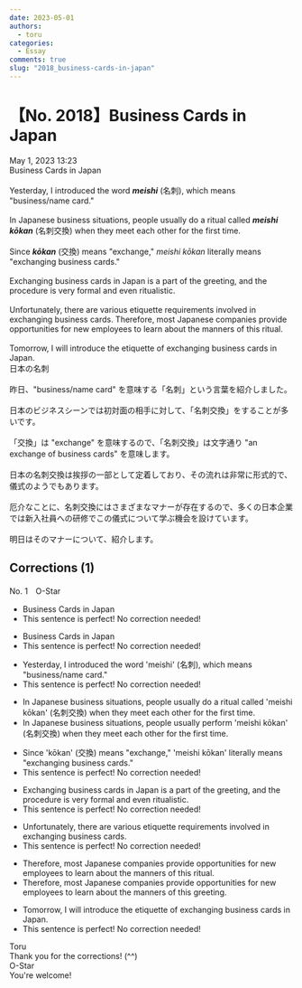 ```yaml
---
date: 2023-05-01
authors:
  - toru
categories:
  - Essay
comments: true
slug: "2018_business-cards-in-japan"
---
```


# 【No. 2018】Business Cards in Japan
<div class="date">May 1, 2023 13:23</div>
<div id="post"><div id="body_show_ori">
Business Cards in Japan<br/><br/>Yesterday, I introduced the word <strong><em>meishi</em></strong> (名刺), which means "business/name card."<br/><br/>In Japanese business situations, people usually do a ritual called <strong><em>meishi kōkan</em></strong> (名刺交換) when they meet each other for the first time.<br/><br/>Since <strong><em>kōkan</em></strong> (交換) means "exchange," <em>meishi kōkan</em> literally means "exchanging business cards."<br/><br/>Exchanging business cards in Japan is a part of the greeting, and the procedure is very formal and even ritualistic.<br/><br/>Unfortunately, there are various etiquette requirements involved in exchanging business cards. Therefore, most Japanese companies provide opportunities for new employees to learn about the manners of this ritual.<br/><br/>Tomorrow, I will introduce the etiquette of exchanging business cards in Japan.
</div></div>

<!-- more -->

<div id="post_ja"><div id="body_show_mo">
日本の名刺<br/><br/>昨日、"business/name card" を意味する「名刺」という言葉を紹介しました。<br/><br/>日本のビジネスシーンでは初対面の相手に対して、「名刺交換」をすることが多いです。<br/><br/>「交換」は "exchange" を意味するので、「名刺交換」は文字通り "an exchange of business cards" を意味します。<br/><br/>日本の名刺交換は挨拶の一部として定着しており、その流れは非常に形式的で、儀式のようでもあります。<br/><br/>厄介なことに、名刺交換にはさまざまなマナーが存在するので、多くの日本企業では新入社員への研修でこの儀式について学ぶ機会を設けています。<br/><br/>明日はそのマナーについて、紹介します。
</div></div>

## Corrections (1)
<div id="block"><div class="first_name"> No. 1　<span class="just_name">O-Star</span></div><div id="block2">
<ul class="correction_field">
<li class="incorrect">Business Cards in Japan</li>
<li class="corrected perfect">This sentence is perfect! No correction needed!</li>
</ul>
<ul class="correction_field">
<li class="incorrect">Business Cards in Japan</li>
<li class="corrected perfect">This sentence is perfect! No correction needed!</li>
</ul>
<ul class="correction_field">
<li class="incorrect">Yesterday, I introduced the word 'meishi' (名刺), which means "business/name card."</li>
<li class="corrected perfect">This sentence is perfect! No correction needed!</li>
</ul>
<ul class="correction_field">
<li class="incorrect">In Japanese business situations, people usually do a ritual called 'meishi kōkan' (名刺交換) when they meet each other for the first time.</li>
<li class="corrected correct">
In Japanese business situations, people usually <span class="f_bold">perform</span> 'meishi kōkan' (名刺交換) when they meet each other for the first time.
</li>
</ul>
<ul class="correction_field">
<li class="incorrect">Since 'kōkan' (交換) means "exchange," 'meishi kōkan' literally means "exchanging business cards."</li>
<li class="corrected perfect">This sentence is perfect! No correction needed!</li>
</ul>
<ul class="correction_field">
<li class="incorrect">Exchanging business cards in Japan is a part of the greeting, and the procedure is very formal and even ritualistic.</li>
<li class="corrected perfect">This sentence is perfect! No correction needed!</li>
</ul>
<ul class="correction_field">
<li class="incorrect">Unfortunately, there are various etiquette requirements involved in exchanging business cards.</li>
<li class="corrected perfect">This sentence is perfect! No correction needed!</li>
</ul>
<ul class="correction_field">
<li class="incorrect">Therefore, most Japanese companies provide opportunities for new employees to learn about the manners of this ritual.</li>
<li class="corrected correct">
Therefore, most Japanese companies provide opportunities for new employees to learn about the manners of this <span class="f_bold">greeting.</span>
</li>
</ul>
<ul class="correction_field">
<li class="incorrect">Tomorrow, I will introduce the etiquette of exchanging business cards in Japan.</li>
<li class="corrected perfect">This sentence is perfect! No correction needed!</li>
</ul>
</div><div class="name"><span class="just_name">Toru</span><br>
Thank you for the corrections! (^^)
</div>
<div class="name"><span class="just_name">O-Star</span><br>
You're welcome!
</div>
</div>
